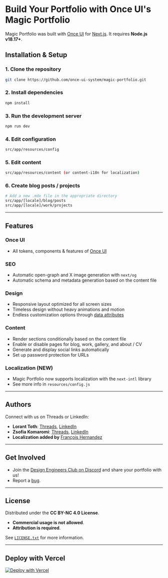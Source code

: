 # **Build Your Portfolio with Once UI's Magic Portfolio**

Magic Portfolio was built with [Once UI](https://once-ui.com) for [Next.js](https://nextjs.org). It requires **Node.js v18.17+**.

## **Installation & Setup**

### **1. Clone the repository**
```sh
git clone https://github.com/once-ui-system/magic-portfolio.git
```

### **2. Install dependencies**
```sh
npm install
```

### **3. Run the development server**
```sh
npm run dev
```

### **4. Edit configuration**
```sh
src/app/resources/config
```

### **5. Edit content**
```sh
src/app/resources/content (or content-i18n for localization)
```

### **6. Create blog posts / projects**
```sh
# Add a new .mdx file in the appropriate directory
src/app/[locale]/blog/posts
src/app/[locale]/work/projects
```

---

## **Features**

### **Once UI**
- All tokens, components & features of [Once UI](https://once-ui.com)

### **SEO**
- Automatic open-graph and X image generation with `next/og`
- Automatic schema and metadata generation based on the content file

### **Design**
- Responsive layout optimized for all screen sizes
- Timeless design without heavy animations and motion
- Endless customization options through [data attributes](https://once-ui.com/docs/theming)

### **Content**
- Render sections conditionally based on the content file
- Enable or disable pages for blog, work, gallery, and about / CV
- Generate and display social links automatically
- Set up password protection for URLs

### **Localization (NEW)**
- Magic Portfolio now supports localization with the `next-intl` library
- See more info in `resources/config.js`

---

## **Authors**

Connect with us on Threads or LinkedIn:

- **Lorant Toth**: [Threads](https://www.threads.net/@lorant.one), [LinkedIn](https://www.linkedin.com/in/tothlorant/)
- **Zsofia Komaromi**: [Threads](https://www.threads.net/@zsofia_kom), [LinkedIn](https://www.linkedin.com/in/zsofiakomaromi/)
- **Localization added by** [François Hernandez](https://github.com/francoishernandez)

---

## **Get Involved**

- Join the [Design Engineers Club on Discord](https://discord.com/invite/5EyAQ4eNdS) and share your portfolio with us!
- Report a [bug](https://github.com/once-ui-system/magic-portfolio/issues/new?labels=bug&template=bug_report.md).

---

## **License**

Distributed under the **CC BY-NC 4.0 License**.
- **Commercial usage is not allowed**.
- **Attribution is required**.

See [`LICENSE.txt`](LICENSE.txt) for more information.

---

## **Deploy with Vercel**

[![Deploy with Vercel](https://vercel.com/button)](https://vercel.com/new/clone?repository-url=https%3A%2F%2Fgithub.com%2Fonce-ui-system%2Fmagic-portfolio&project-name=portfolio&repository-name=portfolio&redirect-url=https%3A%2F%2Fgithub.com%2Fonce-ui-system%2Fmagic-portfolio&demo-title=Magic%20Portfolio&demo-description=Showcase%20your%20designer%20or%20developer%20portfolio&demo-url=https%3A%2F%2Fdemo.magic-portfolio.com&demo-image=https%3A%2F%2Fonce-ui.com%2Fimages%2Ftemplates%2Fmagic-portfolio%2Fcover.jpg)
